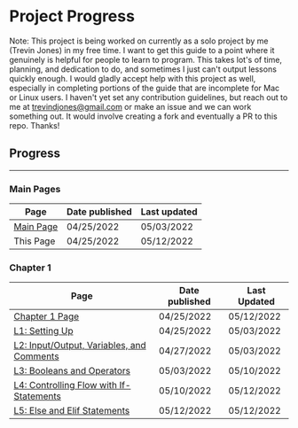 # Project Progress

Note: This project is being worked on currently as a solo project by me (Trevin Jones) in my free time. I want to get this guide to a point where it genuinely is helpful for people to learn to program. This takes lot's of time, planning, and dedication to do, and sometimes I just can't output lessons quickly enough. I would gladly accept help with this project as well, especially in completing portions of the guide that are incomplete for Mac or Linux users. I haven't yet set any contribution guidelines, but reach out to me at trevindjones@gmail.com or make an issue and we can work something out. It would involve creating a fork and eventually a PR to this repo. Thanks!

## Progress
---

### Main Pages

| Page                      | Date published | Last updated |
|---------------------------|----------------|--------------|
| [Main Page](README.md)    | 04/25/2022     | 05/03/2022   |
| This Page                 | 04/25/2022     | 05/12/2022   |


### Chapter 1

| Page                                                                           | Date published | Last Updated |
|--------------------------------------------------------------------------------|----------------|--------------|
| [Chapter 1 Page](/chapter-1-python-basics/chapter-1.md)                        | 04/25/2022     | 05/12/2022   |
| [L1: Setting Up](/chapter-1-python-basics/l1/l1.md)                            | 04/25/2022     | 05/03/2022   |
| [L2: Input/Output, Variables, and Comments](/chapter-1-python-basics/l2/l2.md) | 04/27/2022     | 05/03/2022   |
| [L3: Booleans and Operators](/chapter-1-python-basics/l3/l3.md)                | 05/03/2022     | 05/10/2022   |
| [L4: Controlling Flow with If-Statements](/chapter-1-python-basics/l4/l4.md)   | 05/10/2022     | 05/12/2022   |
| [L5: Else and Elif Statements](/chapter-1-python-basics/l5/l5.md)              | 05/12/2022     | 05/12/2022   |
